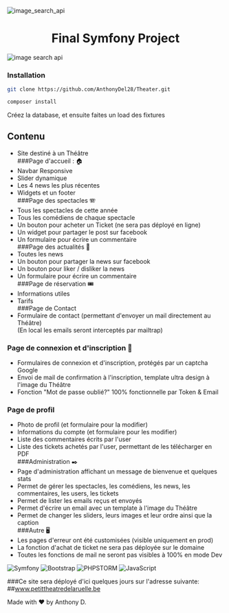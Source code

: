 ![image_search_api](https://i.postimg.cc/tRDnkmVc/petittheatreruelle.png)

<h1 align="center">Final Symfony Project</h1>

![image search api](https://i.postimg.cc/s3bQTWv3/2023-01-18-23-29-31-Petit-Th-atre-de-la-Ruelle.png)


### Installation

```bash
git clone https://github.com/AnthonyDel28/Theater.git
```
```bash
composer install
```
Créez la database, et ensuite faites un load des fixtures

## Contenu
- Site destiné à un Théâtre  
###Page d'accueil : :house:
- Navbar Responsive 
- Slider dynamique 
- Les 4 news les plus récentes 
- Widgets et un footer  
###Page des spectacles :accordion:
- Tous les spectacles de cette année
- Tous les comédiens de chaque spectacle
- Un bouton pour acheter un Ticket (ne sera pas déployé en ligne)
- Un widget pour partager le post sur facebook
- Un formulaire pour écrire un commentaire  
###Page des actualités :page_with_curl:
- Toutes les news
- Un bouton pour partager la news sur facebook
- Un bouton pour liker / disliker la news
- Un formulaire pour écrire un commentaire  
###Page de réservation :tickets:
- Informations utiles
- Tarifs  
###Page de Contact
- Formulaire de contact (permettant d'envoyer un mail directement au Théâtre)  
  (En local les emails seront interceptés par mailtrap)  
### Page de connexion et d'inscription :e-mail:
- Formulaires de connexion et d'inscription, protégés par un captcha Google
- Envoi de mail de confirmation à l'inscription, template ultra design à l'image du Théâtre
- Fonction "Mot de passe oublié?" 100% fonctionnelle par Token & Email  
### Page de profil
- Photo de profil (et formulaire pour la modifier)
- Informations du compte (et formulaire pour les modifier)
- Liste des commentaires écrits par l'user
- Liste des tickets achetés par l'user, permettant de les télécharger en PDF  
###Administration :black_nib:
- Page d'administration affichant un message de bienvenue et quelques stats
- Permet de gérer les spectacles, les comédiens, les news, les commentaires, les users,
les tickets
- Permet de lister les emails reçus et envoyés
- Permet d'écrire un email avec un template à l'image du Théâtre
- Permet de changer les sliders, leurs images et leur ordre ainsi que la caption  
###Autre :desktop_computer:
- Les pages d'erreur ont été customisées (visible uniquement en prod)
- La fonction d'achat de ticket ne sera pas déployée sur le domaine
- Toutes les fonctions de mail ne seront pas visibles à 100% en mode Dev


![Symfony](https://img.shields.io/badge/Symfony-V6-red)
![Bootstrap](https://img.shields.io/badge/Bootstrap-V5-blue)
![PHPSTORM](https://img.shields.io/badge/PhpStorm-IDE-purple)
![JavaScript](https://img.shields.io/badge/JavaScript-JS-green)

###Ce site sera déployé d'ici quelques jours sur l'adresse suivante:
##www.petittheatredelaruelle.be

Made with :heart: by Anthony D.
